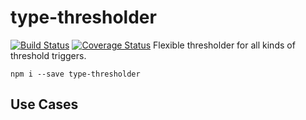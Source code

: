 # type-thresholder
[![Build Status](https://travis-ci.org/wux5/type-thresholder.svg?branch=master)](https://travis-ci.org/wux5/type-thresholder)
[![Coverage Status](https://coveralls.io/repos/github/wux5/type-thresholder/badge.svg?branch=master)](https://coveralls.io/github/wux5/type-thresholder?branch=master)
Flexible thresholder for all kinds of threshold triggers.

```
npm i --save type-thresholder
```

## Use Cases
